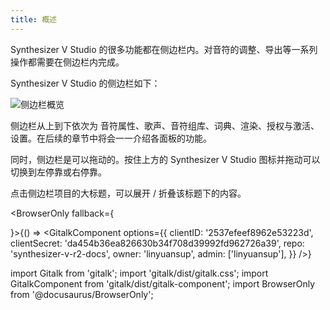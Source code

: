 ```yaml
---
title: 概述
---
```


Synthesizer V Studio 的很多功能都在侧边栏内。对音符的调整、导出等一系列操作都需要在侧边栏内完成。

Synthesizer V Studio 的侧边栏如下：

![侧边栏概览](/docs/main_docs/sidebar/about/1.png)

侧边栏从上到下依次为 音符属性、歌声、音符组库、词典、渲染、授权与激活、设置。在后续的章节中将会一一介绍各面板的功能。

同时，侧边栏是可以拖动的。按住上方的 Synthesizer V Studio 图标并拖动可以切换到左停靠或右停靠。

点击侧边栏项目的大标题，可以展开 / 折叠该标题下的内容。

<BrowserOnly fallback={<div></div>}>{() => <GitalkComponent options={{
    clientID: '2537efeef8962e53223d',
    clientSecret: 'da454b36ea826630b34f708d39992fd962726a39',
    repo: 'synthesizer-v-r2-docs',
    owner: 'linyuansup',
    admin: ['linyuansup'],
    }} />}
</BrowserOnly>

import Gitalk from 'gitalk';
import 'gitalk/dist/gitalk.css';
import GitalkComponent from 'gitalk/dist/gitalk-component';
import BrowserOnly from '@docusaurus/BrowserOnly';